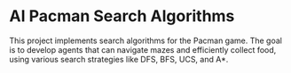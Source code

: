 # AI Pacman Search Algorithms

This project implements search algorithms for the Pacman game. The goal is to develop agents that can navigate mazes and efficiently collect food, using various search strategies like DFS, BFS, UCS, and A\*.
